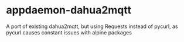 # appdaemon-dahua2mqtt
A port of existing dahua2mqtt, but using Requests instead of pycurl, as pycurl causes constant issues with alpine packages
